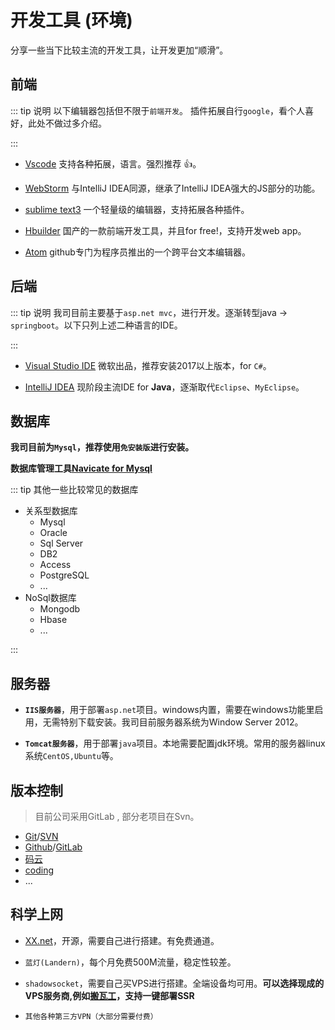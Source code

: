 # 开发工具 (环境)

分享一些当下比较主流的开发工具，让开发更加“顺滑”。

## 前端

::: tip 说明
  以下编辑器包括但不限于`前端开发`。
    插件拓展自行`google`，看个人喜好，此处不做过多介绍。

:::

- [Vscode](https://code.visualstudio.com/) 支持各种拓展，语言。强烈推荐 :thumbsup:。

- [WebStorm](https://www.jetbrains.com/webstorm/)  与IntelliJ IDEA同源，继承了IntelliJ IDEA强大的JS部分的功能。

- [sublime text3](http://www.sublimetext.com/) 一个轻量级的编辑器，支持拓展各种插件。

- [Hbuilder](http://www.dcloud.io/) 国产的一款前端开发工具，并且for free!，支持开发web app。

- [Atom](https://atom.io/) github专门为程序员推出的一个跨平台文本编辑器。




## 后端
::: tip 说明
  我司目前主要基于`asp.net mvc`，进行开发。逐渐转型java -> `springboot`。以下只列上述二种语言的IDE。

:::
- [Visual Studio IDE](https://visualstudio.microsoft.com/)  微软出品，推荐安装2017以上版本，for `C#`。

- [IntelliJ IDEA](https://www.jetbrains.com/idea/) 现阶段主流IDE for **Java**，逐渐取代`Eclipse`、`MyEclipse`。

## 数据库

**我司目前为`Mysql`，推荐使用`免安装版`进行安装。** 

**数据库管理工具[Navicate for Mysql](https://baijiahao.baidu.com/s?id=1599976551284979761&wfr=spider&for=pc)** 

::: tip 其他一些比较常见的数据库
  - 关系型数据库 
    - Mysql
    - Oracle
    - Sql Server
    - DB2
    - Access
    - PostgreSQL 
    - ...
  - NoSql数据库
    - Mongodb
    - Hbase
    - ...
    
:::

## 服务器

- **`IIS服务器`**，用于部署`asp.net`项目。windows内置，需要在windows功能里启用，无需特别下载安装。我司目前服务器系统为Window Server 2012。

- **`Tomcat服务器`**，用于部署`java`项目。本地需要配置jdk环境。常用的服务器linux系统`CentOS,Ubuntu`等。

## 版本控制

> 目前公司采用GitLab , 部分老项目在Svn。
  - [Git](http://git-scm.com/)/[SVN](http://subversion.apache.org/)
  - [Github](https://github.com/)/[GitLab](https://about.gitlab.com/)
  - [码云](https://gitee.com/)
  - [coding](https://coding.net/)
  - ...
  
## 科学上网
- [XX.net](https://github.com/XX-net/XX-Net)，开源，需要自己进行搭建。有免费通道。

- `蓝灯(Landern)`，每个月免费500M流量，稳定性较差。

- `shadowsocket`，需要自己买VPS进行搭建。全端设备均可用。**可以选择现成的VPS服务商,例如[搬瓦工](https://vps.nanpbs.top/bwg/buy.html?f=bad)，支持一键部署SSR**

- `其他各种第三方VPN（大部分需要付费）`
